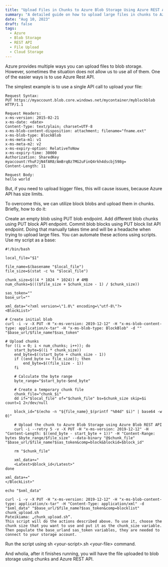 ```yaml
---
title: "Upload Files in Chunks to Azure Blob Storage Using Azure REST API"
summary: "A detailed guide on how to upload large files in chunks to Azure Blob Storage using the Azure REST API, including handling authentication, creating blobs, and uploading data."
date: "Aug 10, 2023"
draft: false
tags:
  - Azure
  - Blob Storage
  - REST API
  - File Upload
  - Cloud Storage
---
```


Azure provides multiple ways you can upload files to blob storage. However, sometimes the situation does not allow us to use all of them. One of the easier ways is to use Azure Rest API.

The simplest example is to use a single API call to upload your file:
```
Request Syntax:  
PUT https://myaccount.blob.core.windows.net/mycontainer/myblockblob HTTP/1.1  
  
Request Headers:  
x-ms-version: 2015-02-21  
x-ms-date: <date>  
Content-Type: text/plain; charset=UTF-8  
x-ms-blob-content-disposition: attachment; filename="fname.ext"  
x-ms-blob-type: BlockBlob  
x-ms-meta-m1: v1  
x-ms-meta-m2: v2  
x-ms-expiry-option: RelativeToNow
x-ms-expiry-time: 30000
Authorization: SharedKey myaccount:YhuFJjN4fAR8/AmBrqBz7MG2uFinQ4rkh4dscbj598g=  
Content-Length: 11  
  
Request Body:  
hello world
```
But, if you need to upload bigger files, this will cause issues, because Azure API has size limits.


To overcome this, we can utilize block blobs and upload them in chunks. Briefly, how to do it:

Create an empty blob using PUT blob endpoint.
Add different blob chunks using PUT block API endpoint.
Commit blob blocks using PUT block list API endpoint.
Doing that manually takes time and will be a headache when trying to upload large files. You can automate these actions using scripts. Use my script as a base:

```
#!/bin/bash

local_file="$1"

file_name=$(basename "$local_file")
file_size=$(stat -c %s "$local_file")

chunk_size=$((4 * 1024 * 1024)) # 4MB
num_chunks=$((($file_size + $chunk_size - 1) / $chunk_size))

sas_token=""
base_url=""

xml_data="<?xml version=\"1.0\" encoding=\"utf-8\"?>
<BlockList>"

# Create initial blob
curl -i -v -X PUT -H "x-ms-version: 2019-12-12" -H "x-ms-blob-content-type: application/x-tar" -H "x-ms-blob-type: BlockBlob" -d "" "$base_url/$file_name?$sas_token"

# Upload chunks
for ((i = 0; i < num_chunks; i++)); do
    start_byte=$((i * chunk_size))
    end_byte=$((start_byte + chunk_size - 1))
    if ((end_byte >= file_size)); then
        end_byte=$((file_size - 1))
    fi
    
    # Calculate the byte range
    byte_range="$start_byte-$end_byte"

    # Create a temporary chunk file
    chunk_file="chunk_$i"
    dd if="$local_file" of="$chunk_file" bs=$chunk_size skip=$i count=1 2>/dev/null
    
    block_id="$(echo -n "${file_name}_$(printf "%04d" $i)" | base64 -w 0)"

    # Upload the chunk to Azure Blob Storage using Azure Blob REST API
    curl -i --retry 5 -v -X PUT -H "x-ms-version: 2019-12-12" -H "Content-Length: $((end_byte - start_byte + 1))" -H "Content-Range: bytes $byte_range/$file_size" --data-binary "@$chunk_file" "$base_url/$file_name?$sas_token&comp=block&blockid=$block_id"
    
    rm "$chunk_file"

    xml_data+="
    <Latest>$block_id</Latest>"
done

xml_data+="
</BlockList>"

echo "$xml_data"

curl -i -v -X PUT -H "x-ms-version: 2019-12-12" -H "x-ms-blob-content-type: application/x-tar" -H "Content-Type: application/xml" -d "$xml_data" "$base_url/$file_name?$sas_token&comp=blocklist"
chunk_upload.sh
Pateikiama: „chunk_upload.sh“.
This script will do the actions described above. To use it, choose the chunk size that you want to use and put it as the chunk_size variable. Then populate the base_urland sas_token variables, they are needed to connect to your storage account.
```
Run the script using sh \<your-script>.sh \<your-file> command.

And wholia, after it finishes running, you will have the file uploaded to blob storage using chunks and Azure REST API.